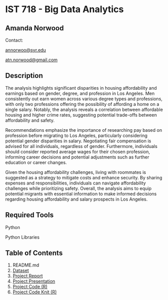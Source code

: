 # IST 718 - Big Data Analytics

## Amanda Norwood
Contact:

annorwoo@syr.edu

atn.norwood@gmail.com

## Description

The analysis highlights significant disparities in housing affordability and earnings based on gender, degree, and profession in Los Angeles. Men consistently out earn women across various degree types and professions, with only two professions offering the possibility of affording a home on a single salary. Notably, the analysis reveals a correlation between affordable housing and higher crime rates, suggesting potential trade-offs between affordability and safety.

Recommendations emphasize the importance of researching pay based on profession before migrating to Los Angeles, particularly considering potential gender disparities in salary. Negotiating fair compensation is advised for all individuals, regardless of gender. Furthermore, individuals should consider reported average wages for their chosen profession, informing career decisions and potential adjustments such as further education or career changes.

Given the housing affordability challenges, living with roommates is suggested as a strategy to mitigate costs and enhance security. By sharing expenses and responsibilities, individuals can navigate affordability challenges while prioritizing safety. Overall, the analysis aims to equip potential migrants with essential information to make informed decisions regarding housing affordability and salary prospects in Los Angeles.

## Required Tools

Python

Python Libraries



## Table of Contents

1. README.md
2. [Dataset](https://github.com/a-n7/Applied-Data-Science-Portfolio/tree/main/Projects/IST%20707%20-%20Applied%20Machine%20Learning/Dataset)
3. [Project Report](https://github.com/a-n7/Applied-Data-Science-Portfolio/blob/main/Projects/IST%20707%20-%20Applied%20Machine%20Learning/Bank%20Churners%20Project%20Report.pdf)
4. [Project Presentation](https://github.com/a-n7/Applied-Data-Science-Portfolio/blob/main/Projects/IST%20707%20-%20Applied%20Machine%20Learning/Bank%20Churners%20Presentation.pdf)
5. [Project Code (R)](https://github.com/a-n7/Applied-Data-Science-Portfolio/blob/main/Projects/IST%20707%20-%20Applied%20Machine%20Learning/Project%20Code%20R_RMD.rmd)
6. [Project Code Knit (R)](https://github.com/a-n7/Applied-Data-Science-Portfolio/blob/main/Projects/IST%20707%20-%20Applied%20Machine%20Learning/Project%20R%20Code%20Knit.pdf)
